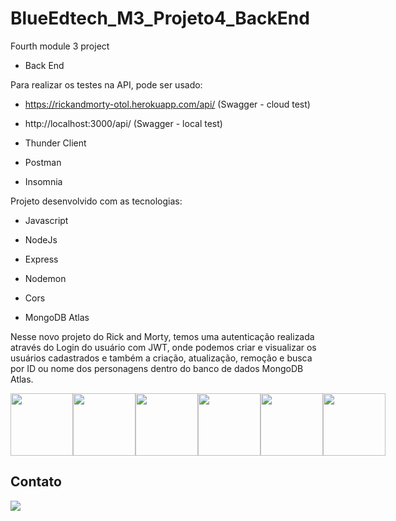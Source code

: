 # BlueEdtech_M3_Projeto4_BackEnd

Fourth module 3 project

+ Back End

Para realizar os testes na API, pode ser usado:

+ https://rickandmorty-otol.herokuapp.com/api/  (Swagger - cloud test)

+ http://localhost:3000/api/  (Swagger - local test)

+ Thunder Client

+ Postman

+ Insomnia


Projeto desenvolvido com as tecnologias:

+ Javascript

+ NodeJs

+ Express

+ Nodemon

+ Cors

+ MongoDB Atlas

Nesse novo projeto do Rick and Morty, temos uma autenticação realizada através do Login do usuário com JWT, onde podemos criar e visualizar os usuários cadastrados e também a criação, atualização, remoção e busca por ID ou nome dos personagens dentro do banco de dados MongoDB Atlas.


<div style="display: flex;" style="gap: 10;">

<img src="https://raw.githubusercontent.com/tomchen/stack-icons/634d5c036a2a7ca0115c94ab2ce86c7e79e01e13/logos/javascript.svg" height="100" width="100"/>

<img src="https://raw.githubusercontent.com/tomchen/stack-icons/634d5c036a2a7ca0115c94ab2ce86c7e79e01e13/logos/nodejs.svg" height="100" width="100"/>

<img src="https://raw.githubusercontent.com/tomchen/stack-icons/634d5c036a2a7ca0115c94ab2ce86c7e79e01e13/logos/express.svg" height="100" width="100"/>

<img src="https://raw.githubusercontent.com/tomchen/stack-icons/634d5c036a2a7ca0115c94ab2ce86c7e79e01e13/logos/nodemon.svg" height="100" width="100"/>

<img src="https://addons.mozilla.org/user-media/previews/full/227/227652.png?modified=1622133270" height="100" width="100"/>

<img src="https://raw.githubusercontent.com/tomchen/stack-icons/634d5c036a2a7ca0115c94ab2ce86c7e79e01e13/logos/mongodb.svg" height="100" width="100"/>

</div>


## Contato

<a href="https://www.linkedin.com/in/greg%C3%B3rio-neto-a0119b239/" target="_blank"> <img src="https://img.icons8.com/fluency/144/000000/linkedin.png"/></a>
